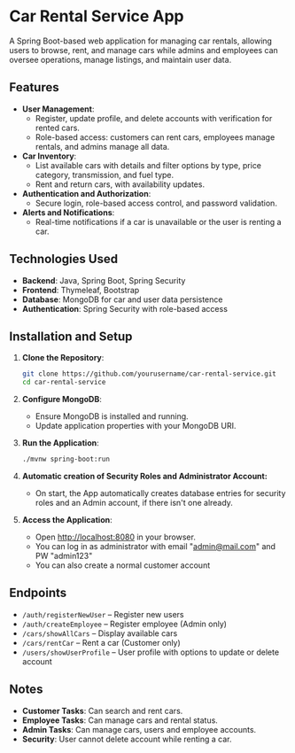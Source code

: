 # Car Rental Service App

A Spring Boot-based web application for managing car rentals, allowing users to browse, rent, and manage cars while admins and employees can oversee operations, manage listings, and maintain user data.

## Features

- **User Management**:
    - Register, update profile, and delete accounts with verification for rented cars.
    - Role-based access: customers can rent cars, employees manage rentals, and admins manage all data.
- **Car Inventory**:
    - List available cars with details and filter options by type, price category, transmission, and fuel type.
    - Rent and return cars, with availability updates.
- **Authentication and Authorization**:
    - Secure login, role-based access control, and password validation.
- **Alerts and Notifications**:
    - Real-time notifications if a car is unavailable or the user is renting a car.

## Technologies Used

- **Backend**: Java, Spring Boot, Spring Security
- **Frontend**: Thymeleaf, Bootstrap
- **Database**: MongoDB for car and user data persistence
- **Authentication**: Spring Security with role-based access

## Installation and Setup

1. **Clone the Repository**:
   ```bash
   git clone https://github.com/yourusername/car-rental-service.git
   cd car-rental-service
   ```

2. **Configure MongoDB**:
    - Ensure MongoDB is installed and running.
    - Update application properties with your MongoDB URI.

3. **Run the Application**:
   ```bash
   ./mvnw spring-boot:run
   ```
4. **Automatic creation of Security Roles and Administrator Account:**
   - On start, the App automatically creates database entries for security roles and an Admin account, if there isn't one already.
  
6. **Access the Application**:
    - Open [http://localhost:8080](http://localhost:8080) in your browser.
    - You can log in as administrator with email "admin@mail.com" and PW "admin123"
    - You can also create a normal customer account

## Endpoints

- `/auth/registerNewUser` – Register new users
- `/auth/createEmployee` – Register employee (Admin only)
- `/cars/showAllCars` – Display available cars
- `/cars/rentCar` – Rent a car (Customer only)
- `/users/showUserProfile` – User profile with options to update or delete account

## Notes
- **Customer Tasks**: Can search and rent cars.
- **Employee Tasks**: Can manage cars and rental status.
- **Admin Tasks**: Can manage cars, users and employee accounts.
- **Security**: User cannot delete account while renting a car.
